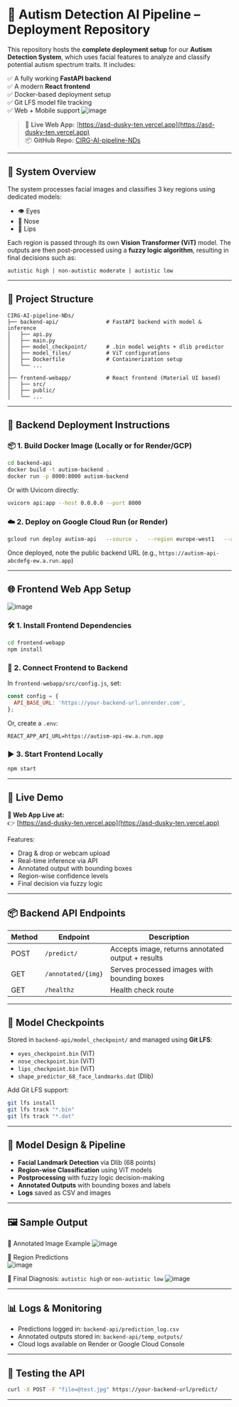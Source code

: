 
# 🧠 Autism Detection AI Pipeline – Deployment Repository

This repository hosts the **complete deployment setup** for our **Autism Detection System**, which uses facial features to analyze and classify potential autism spectrum traits. It includes:

✅ A fully working **FastAPI backend**  
✅ A modern **React frontend**  
✅ Docker-based deployment setup  
✅ Git LFS model file tracking  
✅ Web + Mobile support
![image](https://github.com/user-attachments/assets/97953e50-7ad7-43de-ad02-0b519d62cfa3)


> 🔗 **Live Web App:** [https://asd-dusky-ten.vercel.app](https://asd-dusky-ten.vercel.app)  
> 📦 **GitHub Repo:** [CIRG-AI-pipeline-NDs](https://github.com/pguptak/CIRG-AI-pipeline-NDs)

---

## 🧩 System Overview

The system processes facial images and classifies 3 key regions using dedicated models:

- 👁️ Eyes  
- 👃 Nose  
- 👄 Lips

Each region is passed through its own **Vision Transformer (ViT)** model. The outputs are then post-processed using a **fuzzy logic algorithm**, resulting in final decisions such as:

```
autistic high | non-autistic moderate | autistic low
```

---

## 📁 Project Structure

```
CIRG-AI-pipeline-NDs/
├── backend-api/               # FastAPI backend with model & inference
│   ├── api.py
│   ├── main.py
│   ├── model_checkpoint/      # .bin model weights + dlib predictor
│   ├── model_files/           # ViT configurations
│   ├── Dockerfile             # Containerization setup
│   └── ...
│
├── frontend-webapp/           # React frontend (Material UI based)
│   ├── src/
│   ├── public/
│   └── ...
```

---

## 🚀 Backend Deployment Instructions

### 📦 1. Build Docker Image (Locally or for Render/GCP)

```bash
cd backend-api
docker build -t autism-backend .
docker run -p 8000:8000 autism-backend
```

Or with Uvicorn directly:

```bash
uvicorn api:app --host 0.0.0.0 --port 8000
```

### ☁️ 2. Deploy on Google Cloud Run (or Render)

```bash
gcloud run deploy autism-api   --source .   --region europe-west1   --allow-unauthenticated
```

Once deployed, note the public backend URL (e.g., `https://autism-api-abcdefg-ew.a.run.app`)

---

## 🌐 Frontend Web App Setup
![image](https://github.com/user-attachments/assets/9d4ba5f2-c97a-47d5-8c09-dcfcba64fdc2)


### 🛠️ 1. Install Frontend Dependencies

```bash
cd frontend-webapp
npm install
```

### 🔗 2. Connect Frontend to Backend

In `frontend-webapp/src/config.js`, set:

```js
const config = {
  API_BASE_URL: 'https://your-backend-url.onrender.com',
};
```

Or, create a `.env`:

```env
REACT_APP_API_URL=https://autism-api-ew.a.run.app
```

### ▶️ 3. Start Frontend Locally

```bash
npm start
```

---

## 🧪 Live Demo

**🔗 Web App Live at:**  
👉 [https://asd-dusky-ten.vercel.app](https://asd-dusky-ten.vercel.app)

Features:

- Drag & drop or webcam upload
- Real-time inference via API
- Annotated output with bounding boxes
- Region-wise confidence levels
- Final decision via fuzzy logic

---

## 📦 Backend API Endpoints

| Method | Endpoint           | Description                                  |
|--------|--------------------|----------------------------------------------|
| POST   | `/predict/`        | Accepts image, returns annotated output + results |
| GET    | `/annotated/{img}` | Serves processed images with bounding boxes  |
| GET    | `/healthz`         | Health check route                           |

---

## 📂 Model Checkpoints

Stored in `backend-api/model_checkpoint/` and managed using **Git LFS**:

- `eyes_checkpoint.bin` (ViT)
- `nose_checkpoint.bin` (ViT)
- `lips_checkpoint.bin` (ViT)
- `shape_predictor_68_face_landmarks.dat` (Dlib)

Add Git LFS support:

```bash
git lfs install
git lfs track "*.bin"
git lfs track "*.dat"
```

---

## 🧠 Model Design & Pipeline

- **Facial Landmark Detection** via Dlib (68 points)
- **Region-wise Classification** using ViT models
- **Postprocessing** with fuzzy logic decision-making
- **Annotated Outputs** with bounding boxes and labels
- **Logs** saved as CSV and images

---

## 🖼️ Sample Output

📍 Annotated Image Example 
![image](https://github.com/user-attachments/assets/b0fb7b12-40d8-48b1-be71-b8b7f425e670)

📍 Region Predictions  
![image](https://github.com/user-attachments/assets/88c5576d-d32c-4dfe-9ac8-0da27609ef49)

📍 Final Diagnosis: `autistic high` or `non-autistic low`
![image](https://github.com/user-attachments/assets/3e200414-8160-4c3b-be6f-75801808839c)



---

## 📊 Logs & Monitoring

- Predictions logged in: `backend-api/prediction_log.csv`
- Annotated outputs stored in: `backend-api/temp_outputs/`
- Cloud logs available on Render or Google Cloud Console

---



## 🧪 Testing the API

```bash
curl -X POST -F "file=@test.jpg" https://your-backend-url/predict/
```

---

